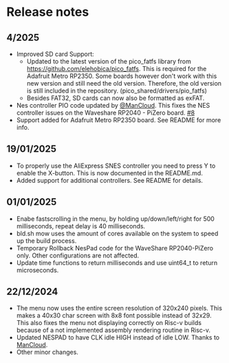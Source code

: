 # Release notes

## 4/2025

 - Improved SD card Support:
    - Updated to the latest version of the pico_fatfs library from https://github.com/elehobica/pico_fatfs. This is required for the Adafruit Metro RP2350. Some boards however don't work with this new version and still need the old version. Therefore, the old version is still included in the repository. (pico_shared/drivers/pio_fatfs) 
    - Besides FAT32, SD cards can now also be formatted as exFAT.
- Nes controller PIO code updated by [@ManCloud](https://github.com/ManCloud). This fixes the NES controller issues on the Waveshare RP2040 - PiZero board. [#8](https://github.com/fhoedemakers/pico_shared/issues/8)
- Support added for Adafruit Metro RP2350 board. See README for more info.

    
## 19/01/2025

- To properly use the AliExpress SNES controller you need to press Y to enable the X-button. This is now documented in the README.md.
- Added support for additional controllers. See README for details.

## 01/01/2025

- Enabe fastscrolling in the menu, by holding up/down/left/right for 500 milliseconds, repeat delay is 40 milliseconds.
- bld.sh mow uses the amount of cores available on the system to speed up the build process.
- Temporary Rollback NesPad code for the WaveShare RP2040-PiZero only. Other configurations are not affected.
- Update time functions to return milliseconds and use uint64_t to return microseconds.

## 22/12/2024

- The menu now uses the entire screen resolution of 320x240 pixels. This makes a 40x30 char screen with 8x8 font possible instead of 32x29. This also fixes the menu not displaying correctly on Risc-v builds because of a not implemented assembly rendering routine in Risc-v.
- Updated NESPAD to have CLK idle HIGH instead of idle LOW. Thanks to [ManCloud](https://github.com/ManCloud). 
- Other minor changes.
